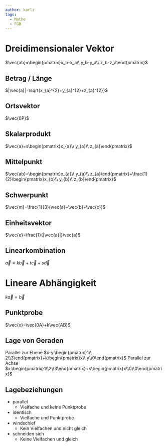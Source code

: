 ```yaml
---
author: karlz
tags:
  - Mathe
  - FGB
---
```



# Dreidimensionaler Vektor

$\vec{ab}=\begin{pmatrix}x_b-x_a\\ y_b-y_a\\ z_b-z_a\end{pmatrix}$

## Betrag / Länge

$|\vec{a}|=\sqrt{x_{a}^{2}+y_{a}^{2}+z_{a}^{2}}$

## Ortsvektor

$\vec{0P}$

## Skalarprodukt

$\vec{a}=s\begin{pmatrix}x_{a}\\ y_{a}\\ z_{a}\end{pmatrix}$

## Mittelpunkt

$\vec{ab}=\begin{pmatrix}x_{a}\\ y_{a}\\ z_{a}\end{pmatrix}+\frac{1}{2}\begin{pmatrix}x_{b}\\ y_{b}\\ z_{b}\end{pmatrix}$

## Schwerpunkt

$\vec{m}=\frac{1}{3}(\vec{a}+\vec{b}+\vec{c})$

## Einheitsvektor

$\vec{e}=\frac{1}{|\vec{a}|}\vec{a}$

## Linearkombination

$\vec{a}=k\vec{b}+t\vec{c}+s\vec{d}$

# Lineare Abhängigkeit

$k\vec{a}=\vec{b}$

## Punktprobe

$\vec{x}=\vec{0A}+k\vec{AB}$

## Lage von Geraden

Parallel zur Ebene $x-y:\begin{pmatrix}1\\ 2\\3\end{pmatrix}+k\begin{pmatrix}x\\ y\\0\end{pmatrix}$
Parallel zur Achse $x:\begin{pmatrix}1\\2\\3\end{pmatrix}+k\begin{pmatrix}x\\0\\0\end{pmatrix}$

## Lagebeziehungen

- parallel
	- Vielfache und keine Punktprobe
- identisch
	- Vielfache und Punktprobe
- windschief
	- Kein Vielfachen und nicht gleich
- schneiden sich
	- Keine Vielfachen und gleich
